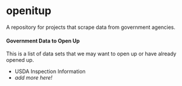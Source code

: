 # openitup
A repository for projects that scrape data from government agencies.

#### Government Data to Open Up

This is a list of data sets that we may want to open up or have already opened up.

 - USDA Inspection Information
 - <i>add more here!</i>
